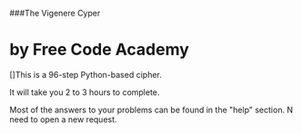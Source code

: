 ###The Vigenere Cyper
# by Free Code Academy 

[]This is a 96-step Python-based cipher. 

It will take you 2 to 3 hours to complete. 

Most of the answers to your problems can be found in the "help" section. N need to open a new request. 
